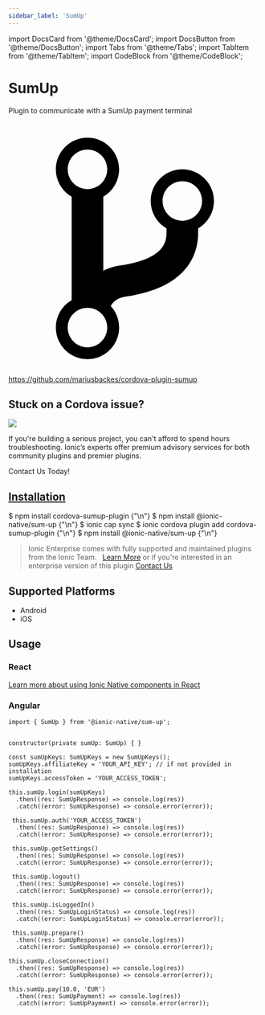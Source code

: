 ```yaml
---
sidebar_label: 'SumUp'
---
```


import DocsCard from '@theme/DocsCard';
import DocsButton from '@theme/DocsButton';
import Tabs from '@theme/Tabs';
import TabItem from '@theme/TabItem';
import CodeBlock from '@theme/CodeBlock';

# SumUp

Plugin to communicate with a SumUp payment terminal

<p><a href="https://github.com/mariusbackes/cordova-plugin-sumup" target="_blank" rel="noopener" className="git-link">
  <svg viewBox="0 0 512 512"><path d="M416 160c0-35.3-28.7-64-64-64s-64 28.7-64 64c0 23.7 12.9 44.3 32 55.4v8.6c0 19.9-7.8 33.7-25.3 44.9-15.4 9.8-38.1 17.1-67.5 21.5-14 2.1-25.7 6-35.2 10.7V151.4c19.1-11.1 32-31.7 32-55.4 0-35.3-28.7-64-64-64S96 60.7 96 96c0 23.7 12.9 44.3 32 55.4v209.2c-19.1 11.1-32 31.7-32 55.4 0 35.3 28.7 64 64 64s64-28.7 64-64c0-16.6-6.3-31.7-16.7-43.1 1.9-4.9 9.7-16.3 29.4-19.3 38.8-5.8 68.9-15.9 92.3-30.8 36-22.8 55-57 55-98.8v-8.6c19.1-11.1 32-31.7 32-55.4zM160 56c22.1 0 40 17.9 40 40s-17.9 40-40 40-40-17.9-40-40 17.9-40 40-40zm0 400c-22.1 0-40-17.9-40-40s17.9-40 40-40 40 17.9 40 40-17.9 40-40 40zm192-256c-22.1 0-40-17.9-40-40s17.9-40 40-40 40 17.9 40 40-17.9 40-40 40z"></path></svg> https://github.com/mariusbackes/cordova-plugin-sumup
</a></p>

<h2>Stuck on a Cordova issue?</h2>
<DocsCard className="cordova-ee-card" header="Don't waste precious time on plugin issues." href="https://ionicframework.com/sales?product_of_interest=Ionic%20Native">
  <div>
    <img src="/docs/icons/native-cordova-bot.png" class="cordova-ee-img" />
    <p>If you're building a serious project, you can't afford to spend hours troubleshooting. Ionic’s experts offer premium advisory services for both community plugins and premier plugins.</p>
    <DocsButton className="native-ee-detail">Contact Us Today!</DocsButton>
  </div>
</DocsCard>

<h2 id="installation">
  <a href="#installation">Installation</a>
</h2>
<Tabs defaultValue="Capacitor" values={[
  {value: 'Capacitor', label: 'Capacitor'},
  {value: 'Cordova', label: 'Cordova'},
  {value: 'Enterprise', label: 'Enterprise'},
]}>
  <TabItem value="Capacitor">
    <CodeBlock className="language-shell">
      $ npm install cordova-sumup-plugin {"\n"}
      $ npm install @ionic-native/sum-up {"\n"}
      $ ionic cap sync
    </CodeBlock>
  </TabItem>
  <TabItem value="Cordova">
    <CodeBlock className="language-shell">
      $ ionic cordova plugin add cordova-sumup-plugin {"\n"}
      $ npm install @ionic-native/sum-up {"\n"}
    </CodeBlock>
  </TabItem>
  <TabItem value="Enterprise">
    <blockquote>Ionic Enterprise comes with fully supported and maintained plugins from the Ionic Team. &nbsp;
      <a class="btn" href="https://ionic.io/docs/premier-plugins">Learn More</a> or if you're interested in an enterprise version of this plugin <a class="btn" href="https://ionicframework.com/sales?product_of_interest=Ionic%20Enterprise%20Engine">Contact Us</a></blockquote>
  </TabItem>
</Tabs>

## Supported Platforms

- Android
- iOS

## Usage

### React

[Learn more about using Ionic Native components in React](../native-community.md#react)

### Angular

```tsx
import { SumUp } from '@ionic-native/sum-up';


constructor(private sumUp: SumUp) { }

const sumUpKeys: SumUpKeys = new SumUpKeys();
sumUpKeys.affiliateKey = 'YOUR_API_KEY'; // if not provided in installation
sumUpKeys.accessToken = 'YOUR_ACCESS_TOKEN';

this.sumUp.login(sumUpKeys)
  .then((res: SumUpResponse) => console.log(res))
  .catch((error: SumUpResponse) => console.error(error));

 this.sumUp.auth('YOUR_ACCESS_TOKEN')
  .then((res: SumUpResponse) => console.log(res))
  .catch((error: SumUpResponse) => console.error(error));

 this.sumUp.getSettings()
  .then((res: SumUpResponse) => console.log(res))
  .catch((error: SumUpResponse) => console.error(error));

 this.sumUp.logout()
  .then((res: SumUpResponse) => console.log(res))
  .catch((error: SumUpResponse) => console.error(error));

 this.sumUp.isLoggedIn()
  .then((res: SumUpLoginStatus) => console.log(res))
  .catch((error: SumUpLoginStatus) => console.error(error));

 this.sumUp.prepare()
  .then((res: SumUpResponse) => console.log(res))
  .catch((error: SumUpResponse) => console.error(error));

this.sumUp.closeConnection()
  .then((res: SumUpResponse) => console.log(res))
  .catch((error: SumUpResponse) => console.error(error));

this.sumUp.pay(10.0, 'EUR')
  .then((res: SumUpPayment) => console.log(res))
  .catch((error: SumUpPayment) => console.error(error));

```
